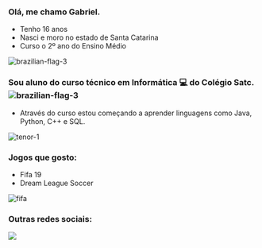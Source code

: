 ### Olá, me chamo Gabriel.

- Tenho 16 anos
- Nasci e moro no estado de Santa Catarina
- Curso o 2º ano do Ensino Médio


![brazilian-flag-3](https://user-images.githubusercontent.com/106177400/182230985-e8eb9292-b7b2-4236-a565-f617de2a5ed7.gif)



### Sou aluno do curso técnico em Informática 💻 do Colégio Satc.![brazilian-flag-3](https://user-images.githubusercontent.com/106177400/182230963-33b4c2dd-b68d-4e6e-adc9-622a6609fd40.gif)

- Através do curso estou começando a aprender linguagens como Java, Python, C++ e SQL.


![tenor-1](https://user-images.githubusercontent.com/106177400/182230331-c9e691ea-68f1-4730-a2c9-94595c5c2339.gif)


### Jogos que gosto:
- Fifa 19
- Dream League Soccer


![fifa](https://user-images.githubusercontent.com/106177400/182230610-14218b08-a5df-4d98-a0e5-2209bd1b1069.gif)


### Outras redes sociais:

<div>
<a href="https://www.youtube.com/channel/UCtVMM4SALuLfQHSH5122ysg" target="_blank"><img src="https://img.shields.io/badge/YouTube-FF0000?style=for-the-badge&logo=youtube&logoColor=white" target="_blank"></a>
